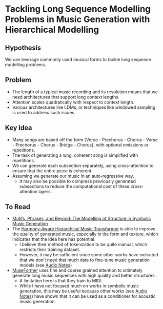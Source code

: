 # Tackling Long Sequence Modelling Problems in Music Generation with Hierarchical Modelling

## Hypothesis

We can leverage commonly used musical forms to tackle long sequence modelling problems. 

## Problem

- The length of a typical music recording and its resolution means that we need architectures that support long context lengths. 
- Attention scales quadratically with respect to context length. 
- Various architectures like LDMs, or techniques like windowed sampling is used to address such issues.

## Key Idea

- Many songs are based off the form {Verse - Prechorus - Chorus - Verse - Prechorus - Chorus - Bridge - Chorus}, with optional omissions or repetitions. 
- The task of generating a long, coherent song is simplified with repetitions.
- We can generate each subsection separately, using cross-attention to ensure that the entire piece is coherent. 
- Assuming we generate our music in an auto-regressive way, 
  - It may also be possible to compress previously generated subsections to reduce the computational cost of these cross-attention layers.

## To Read

- [Motifs, Phrases, and Beyond: The Modelling of Structure in Symbolic Music Generation](https://arxiv.org/pdf/2403.07995)
- The [Harmony-Aware Hierarchical Music Transformer](https://arxiv.org/pdf/2109.06441) is able to improve the quality of generated music, especially in the form and texture, which indicates that the idea here has potential. 
  - I believe their method of tokenization to be quite manual, which restricts their training dataset. 
  - However, it may be sufficient since some other works have indicated that we don't need that much data to fine-tune music generation models (see [Audio Notes](../../19_audio/notes.md))
- [MuseFormer](https://arxiv.org/pdf/2210.10349) uses fine and coarse grained attention to ultimately generate long music sequences with high quality and better structures. 
  - A limitation here is that they train to MIDI. 
  - While I have not focused much on works in symbolic music generation, this may be useful because other works (see [Audio Notes](../../19_audio/notes.md)) have shown that it can be used as a conditioner for acoustic music generation. 
